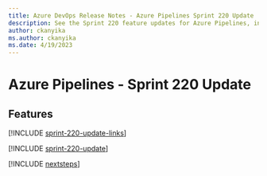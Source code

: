 ```yaml
---
title: Azure DevOps Release Notes - Azure Pipelines Sprint 220 Update
description: See the Sprint 220 feature updates for Azure Pipelines, including next steps.
author: ckanyika
ms.author: ckanyika
ms.date: 4/19/2023
---
```


# Azure Pipelines - Sprint 220 Update

## Features

[!INCLUDE [sprint-220-update-links](../includes/pipelines/sprint-220-update-links.md)]

[!INCLUDE [sprint-220-update](../includes/pipelines/sprint-220-update.md)]

[!INCLUDE [nextsteps](../includes/nextsteps.md)]